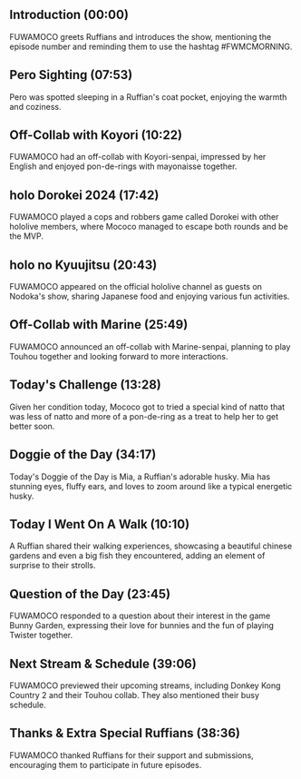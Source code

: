 ## Introduction (00:00)

FUWAMOCO greets Ruffians and introduces the show, mentioning the episode number and reminding them to use the hashtag #FWMCMORNING.

## Pero Sighting (07:53)

Pero was spotted sleeping in a Ruffian's coat pocket, enjoying the warmth and coziness.

## Off-Collab with Koyori (10:22)

FUWAMOCO had an off-collab with Koyori-senpai, impressed by her English and enjoyed pon-de-rings with mayonaisse together.

## holo Dorokei 2024 (17:42)

FUWAMOCO played a cops and robbers game called Dorokei with other hololive members, where Mococo managed to escape both rounds and be the MVP.

## holo no Kyuujitsu (20:43)

FUWAMOCO appeared on the official hololive channel as guests on Nodoka's show, sharing Japanese food and enjoying various fun activities.

## Off-Collab with Marine (25:49)

FUWAMOCO announced an off-collab with Marine-senpai, planning to play Touhou together and looking forward to more interactions.

## Today's Challenge (13:28)

Given her condition today, Mococo got to tried a special kind of natto that was less of natto and more of a pon-de-ring as a treat to help her to get better soon.

## Doggie of the Day (34:17)

Today's Doggie of the Day is Mia, a Ruffian's adorable husky. Mia has stunning eyes, fluffy ears, and loves to zoom around like a typical energetic husky.

## Today I Went On A Walk (10:10)

A Ruffian shared their walking experiences, showcasing a beautiful chinese gardens and even a big fish they encountered, adding an element of surprise to their strolls.

## Question of the Day (23:45)

FUWAMOCO responded to a question about their interest in the game Bunny Garden, expressing their love for bunnies and the fun of playing Twister together.

## Next Stream & Schedule (39:06)

FUWAMOCO previewed their upcoming streams, including Donkey Kong Country 2 and their Touhou collab. They also mentioned their busy schedule.

## Thanks & Extra Special Ruffians (38:36)

FUWAMOCO thanked Ruffians for their support and submissions, encouraging them to participate in future episodes.
